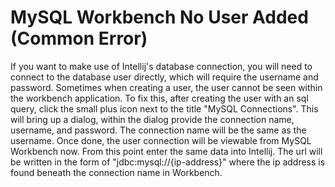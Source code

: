 # MySQL Workbench No User Added (Common Error)
If you want to make use of Intellij's database connection, you will need to connect
to the database user directly, which will require the username and password.
Sometimes when creating a user, the user cannot be seen within the workbench
application. To fix this, after creating the user with an sql query, click the small
plus icon next to the title "MySQL Connections". This will bring up a dialog, within
the dialog provide the connection name, username, and password. The connection name
will be the same as the username. Once done, the user connection will be viewable from
MySQL Workbench now. From this point enter the same data into Intellij. The url will
be written in the form of "jdbc:mysql://{ip-address}" where the ip address is found
beneath the connection name in Workbench.